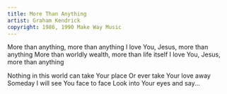 ```yaml
---
title: More Than Anything
artist: Graham Kendrick
copyright: 1986, 1990 Make Way Music
---
```


More than anything, more than anything
I love You, Jesus, more than anything
More than worldly wealth, more than life itself
I love You, Jesus, more than anything

Nothing in this world can take Your place
Or ever take Your love away
Someday I will see You face to face
Look into Your eyes and say...

